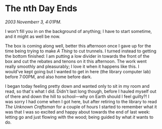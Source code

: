 The nth Day Ends
================

*2003 Novemberr 3, 4:01PM.*

I won't fill you in on the background of anything; I have to start sometime, and it might as well be now.

The box is coming along well, better this afternoon once I gave up for the time being trying to make *A Thing* to cut trunnels.
I turned instead to getting the bottom finished: I am putting a low divider in towards the front of the box and cut the rebates and tenons on it this afternoon. The work went really smoothly and pleasurably; I love it when it happens like this. I would&#8217;ve kept going but I wanted to get in here (the library computer lab) before 7:00PM, and also home before dark.

I began today feeling pretty down and wanted only to sit in my room and read, so that's what I did.
Didn't last long though, before I hauled myself out of there and down the hill to school—why on Earth should I feel guilty?! I was sorry I had come when I got here, but after retiring to the library to read _The Unknown Craftsman_ for a couple of hours I started to remember what it was that I was so excited and happy about towards the end of last week: letting go and just flowing with the wood; being guided by what _it_ wants to do.
